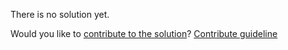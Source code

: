 
There is no solution yet.

Would you like to [contribute to the solution](https://github.com/BFEdev/BFE.dev-solutions/blob/main/question/flex-1_en.md)? [Contribute guideline](https://github.com/BFEdev/BFE.dev-solutions#how-to-contribute)
